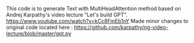 This code is to generate Text with MultiHeadAttention method based on Andrej Karpathy's video lecture "Let's build GPT". https://www.youtube.com/watch?v=kCc8FmEb1nY Made minor changes to original code located here : https://github.com/karpathy/ng-video-lecture/blob/master/gpt.py
